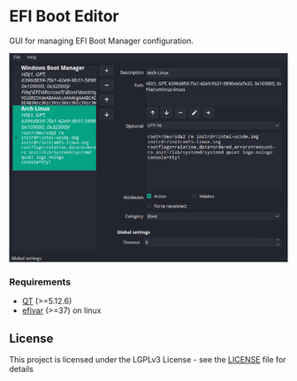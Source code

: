# EFI Boot Editor
GUI for managing EFI Boot Manager configuration.

![Screenshot](doc/screenshot.png)

### Requirements
* [QT](//www.qt.io/) (>=5.12.6)
* [efivar](//github.com/rhboot/efivar) (>=37) on linux

## License
This project is licensed under the LGPLv3 License - see the [LICENSE](LICENSE) file for details
